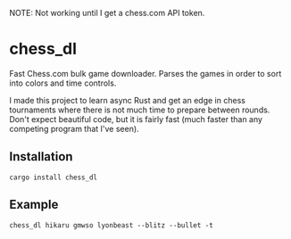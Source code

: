 NOTE: Not working until I get a chess.com API token.

# chess_dl
Fast Chess.com bulk game downloader. Parses the games in order to sort into colors and time controls.

I made this project to learn async Rust and get an edge in chess tournaments where there is not much time to prepare between rounds. Don't expect beautiful code, but it is fairly fast (much faster than any competing program that I've seen).

## Installation
```
cargo install chess_dl
```

## Example

```
chess_dl hikaru gmwso lyonbeast --blitz --bullet -t
```
